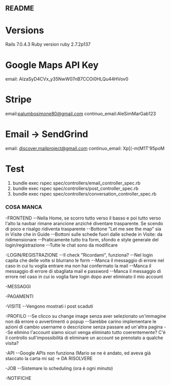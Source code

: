 ## README

# Versions

Rails 7.0.4.3
Ruby version ruby 2.7.2p137

# Google Maps API Key

email: AIzaSyD4CVx_y35NwW07nB7CCOi0HLQu44HVov0

# Stripe

email:palumbosimone80@gmail.com
continuo_email:AleSimMarGab123

# Email -> SendGrind

email: discover.mailproject@gmail.com
continuo_email: Xp[(-m(M1T'95poM

# Test

1. bundle exec rspec spec/controllers/email_controller_spec.rb
2. bundle exec rspec spec/controllers/post_controller_spec.rb
3. bundle exec rspec spec/controllers/conversation_controller_spec.rb

### COSA MANCA

-FRONTEND
--Nella Home, se scorro tutto verso il basso e poi tutto verso l'alto la navbar rimane arancione anziché diventare trasparente. Se scendo di poco e risalgo ridiventa trasparente
--Bottone "Let me see the map" sia in Visite che in Guide
--Bottoni sulle schede fuori dalle schede in Visite: da ridimensionare
--Praticamente tutto tra form, sfondo e style generale del login/registrazione
--Tutte le chat sono da modificare

-LOGIN/REGISTRAZIONE
--Il check "Ricordami", funziona?
--Nel login capita che delle volte si blurrano le form
--Manca il messaggio di errore nel caso in cui tu voglia entrare ma non hai confermato la mail
--Manca il messaggio di errore di sbagliata mail e password
--Manca il messaggio di errore nel caso in cui io voglia fare login dopo aver eliminato il mio account

-MESSAGGI

-PAGAMENTI

-VISITE
--Vengono mostrati i post scaduti

-PROFILO
--Se clicco su change image senza aver selezionato un'immagine non dà errore o avvertimenti o popup
--Sarebbe carino implementare le azioni di cambio username o descrizione senza passare ad un'altra pagina
--Se elimino l'account siamo sicuri venga eliminato tutto coerentemente? C'è il controllo sull'impossibilità di eliminare un account se prenotato a qualche visita?

-API
--Google APIs non funziona (Mario se ne è andato, ed aveva già staccato la carta mi sa) -> DA RISOLVERE

-JOB
--Sistemare lo scheduling (ora è ogni minuto)

-NOTIFICHE
